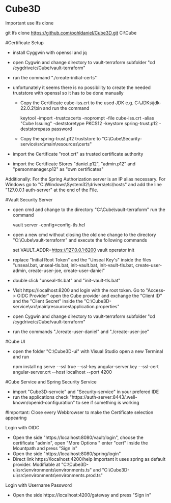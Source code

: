# Cube3D
Important use lfs clone

git lfs clone https://github.com/pohldaniel/Cube3D.git C:\Cube

#Certificate Setup
- install Cyggwin with openssl and jq
- open Cygwin and change directory to vault-terraform subfolder "cd /cygdrive/c/Cube/vault-terraform"
- run the command "./create-initial-certs"
- unfortunately it seems there is no possibility to create the needed truststore with openssl so it has to be done manually 
  * Copy the Certificate cube-iss.crt to the used JDK e.g. C:\JDKs\jdk-22.0.2\bin and run the command
  
    keytool -import -trustcacerts -noprompt -file cube-iss.crt -alias "Cube Issuing" -deststoretype PKCS12 -keystore spring-trust.p12 -deststorepass password
	
  * Copy the spring-trust.p12 truststore to "C:\Cube\Security-service\src\main\resources\certs"

- import the Certificate "root.crt" as trusted certificate authority
- import the Certificate Stores "daniel.p12", "admin.p12" and "personmanager.p12" as "own certificates"

Additionally: For the Spring Authorization server is an IP alias necessary. For Windows go to "C:\Windows\System32\drivers\etc\hosts" and add the line "127.0.0.1 auth-server"
at the end of the File.

#Vault Security Server
- open cmd and change to the directory "C:\Cube\vault-terraform" run the command
  
  vault server -config=config-tls.hcl
  
- open a new cmd without closing the old one change to the directory "C:\Cube\vault-terraform" and execute the following commands

  set VAULT_ADDR=https://127.0.0.1:8200
  vault operator init
  
- replace "Initial Root Token" and the "Unseal Key's" inside the files "unseal.bat, unseal-tls.bat, init-vault.bat, init-vault-tls.bat, create-user-admin, create-user-joe, create-user-daniel"
- double click "unseal-tls.bat" and "init-vault-tls.bat"
- Visit https://localhost:8200 and login with the root token. Go to "Access-> OIDC Provider" open the Cube provider and exchange the "Client ID" and the "Client Secret"
  inside the "C:\Cube3D-service\src\main\resources\application.properties"
- open Cygwin and change directory to vault-terraform subfolder "cd /cygdrive/c/Cube/vault-terraform"
- run the commands "./create-user-daniel" and "./create-user-joe"

#Cube UI
- open the folder "C:\Cube3D-ui" with Visual Studio open a new Terminal and run

  npm install
  ng serve --ssl true --ssl-key angular-server.key --ssl-cert angular-server.crt --host localhost --port 4200
  
#Cube Service and Spring Security Service
- import "Cube3D-servcie" and "Security-service" in your prefered IDE
- run the applications check "https://auth-server:8443/.well-known/openid-configuration" to see if something is working

#Important: Close every Webbrowser to make the Certificate selection appearing

Login with OIDC
- Open the side "https://localhost:8080/vault/login", choose the certificate "admin", open "More Options " enter "cert" inside the Mountpath and press "Sign in"
- Open the side "https://localhost:8080/spring/login"
- Direct link https://localhost:4200/help Important it uses spring as default provider. Modifiable at "C:\Cube3D-ui\src\environments\environments.ts" and "C:\Cube3D-ui\src\environments\environments.prod.ts"

Login with Username Password
- Open the side https://localhost:4200/gateway and press "Sign in"